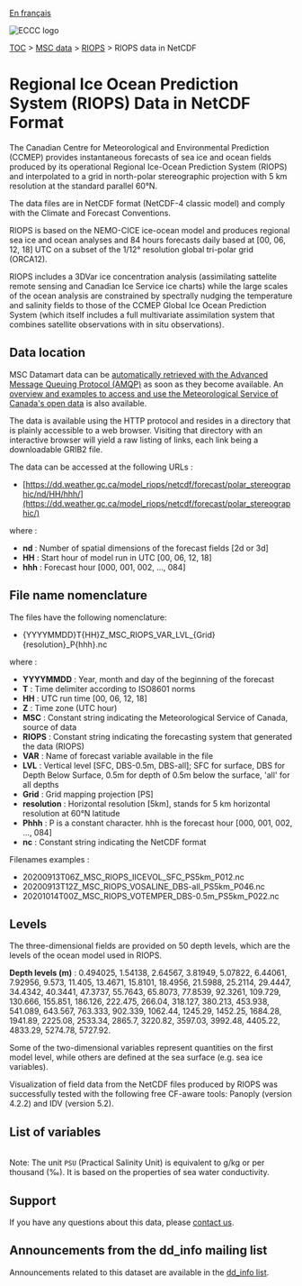 [En français](readme_riops-datamart_fr.md)

![ECCC logo](../../img_eccc-logo.png)

[TOC](../../readme_en.md) > [MSC data](../readme_en.md) > [RIOPS](readme_riops_en.md) > RIOPS data in NetCDF 

# Regional Ice Ocean Prediction System (RIOPS) Data in NetCDF Format

The Canadian Centre for Meteorological and Environmental Prediction (CCMEP) provides instantaneous forecasts of sea ice and ocean fields produced by its operational Regional Ice-Ocean Prediction System (RIOPS) and interpolated to a grid in north-polar stereographic projection with 5 km resolution at the standard parallel 60°N. 

The data files are in NetCDF format (NetCDF-4 classic model) and comply with the Climate and Forecast Conventions. 

RIOPS is based on the NEMO-CICE ice-ocean model and produces regional sea ice and ocean analyses and 84 hours forecasts daily based at [00, 06, 12, 18] UTC on a subset of the 1/12° resolution global tri-polar grid (ORCA12). 

RIOPS includes a 3DVar ice concentration analysis (assimilating sattelite remote sensing and Canadian Ice Service ice charts) while the large scales of the ocean analysis are constrained by spectrally nudging the temperature and salinity fields to those of the CCMEP Global Ice Ocean Prediction System (which itself includes a full multivariate assimilation system that combines satellite observations with in situ observations). 

## Data location 

MSC Datamart data can be [automatically retrieved with the Advanced Message Queuing Protocol (AMQP)](../../msc-datamart/amqp_en.md) as soon as they become available. An [overview and examples to access and use the Meteorological Service of Canada's open data](../../usage/readme_en.md) is also available.

The data is available using the HTTP protocol and resides in a directory that is plainly accessible to a web browser. Visiting that directory with an interactive browser will yield a raw listing of links, each link being a downloadable GRIB2 file.

The data can be accessed at the following URLs :

* [https://dd.weather.gc.ca/model_riops/netcdf/forecast/polar_stereographic/nd/HH/hhh/](https://dd.weather.gc.ca/model_riops/netcdf/forecast/polar_stereographic/)

where :

* __nd__ : Number of spatial dimensions of the forecast fields [2d or 3d]
* __HH__ : Start hour of model run in UTC [00, 06, 12, 18]
* __hhh__ : Forecast hour [000, 001, 002, ..., 084] 


## File name nomenclature 

The files have the following nomenclature:

* {YYYYMMDD}T{HH}Z_MSC_RIOPS_VAR_LVL_{Grid}{resolution}_P{hhh}.nc

where :

* __YYYYMMDD__ : Year, month and day of the beginning of the forecast
* __T__ : Time delimiter according to ISO8601 norms
* __HH__ : UTC run time [00, 06, 12, 18]
* __Z__ : Time zone (UTC hour)
* __MSC__ : Constant string indicating the Meteorological Service of Canada, source of data
* __RIOPS__ : Constant string indicating the forecasting system that generated the data (RIOPS)
* __VAR__ : Name of forecast variable available in the file 
* __LVL__ : Vertical level [SFC, DBS-0.5m, DBS-all]; SFC for surface, DBS for Depth Below Surface, 0.5m for depth of 0.5m below the surface, 'all' for all depths 
* __Grid__ : Grid mapping projection [PS]
* __resolution__ : Horizontal resolution [5km], stands for 5 km horizontal resolution at 60°N latitude
* __Phhh__ : P is a constant character. hhh is the forecast hour [000, 001, 002, ..., 084]
* __nc__ : Constant string indicating the NetCDF format


Filenames examples : 

* 20200913T06Z_MSC_RIOPS_IICEVOL_SFC_PS5km_P012.nc 
* 20200913T12Z_MSC_RIOPS_VOSALINE_DBS-all_PS5km_P046.nc
* 20201014T00Z_MSC_RIOPS_VOTEMPER_DBS-0.5m_PS5km_P022.nc

## Levels

The three-dimensional fields are provided on 50 depth levels, which are the levels of the ocean model used in RIOPS.

__Depth levels (m)__ : 0.494025, 1.54138, 2.64567, 3.81949, 5.07822, 6.44061, 7.92956, 9.573, 11.405, 13.4671, 15.8101, 18.4956, 21.5988, 25.2114, 29.4447, 34.4342, 40.3441, 47.3737, 55.7643, 65.8073, 77.8539, 92.3261, 109.729, 130.666, 155.851, 186.126, 222.475, 266.04, 318.127, 380.213, 453.938, 541.089, 643.567, 763.333, 902.339, 1062.44, 1245.29, 1452.25, 1684.28, 1941.89, 2225.08, 2533.34, 2865.7, 3220.82, 3597.03, 3992.48, 4405.22, 4833.29, 5274.78, 5727.92.

Some of the two-dimensional variables represent quantities on the first model level, while others are defined at the sea surface (e.g. sea ice variables).

Visualization of field data from the NetCDF files produced by RIOPS was successfully tested with the following free CF-aware tools: Panoply (version 4.2.2) and IDV (version 5.2).

## List of variables

<table id="csv-table" class="display"></table>

<link href="https://cdn.jsdelivr.net/npm/simple-datatables@latest/dist/style.css" rel="stylesheet" type="text/css">
<script src="https://cdn.jsdelivr.net/npm/simple-datatables@latest"></script>
<script src="../../../js/variables_datatable.js" type="text/javascript"></script>
<script>
  loadTable("csv-table", "../../../assets/csv/RIOPS_Variables-List_en.csv");
</script>

Note: The unit `PSU` (Practical Salinity Unit) is equivalent to g/kg or per thousand (‰). It is based on the properties of sea water conductivity.

## Support

If you have any questions about this data, please [contact us](https://weather.gc.ca/mainmenu/contact_us_e.html).

## Announcements from the dd_info mailing list 

Announcements related to this dataset are available in the [dd_info list](https://comm.collab.science.gc.ca/mailman3/postorius/lists/dd_info/).
